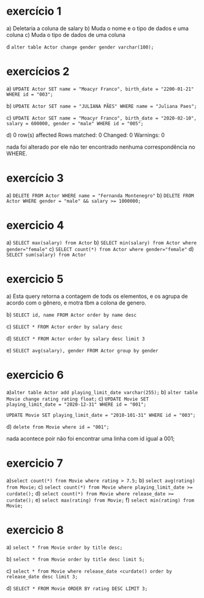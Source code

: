 # exercício 1

a) Deletaria a coluna de salary
b) Muda o nome e o tipo de dados e uma coluna
c) Muda o tipo de dados de uma coluna

d `alter table Actor change gender gender varchar(100);`

# exercícios 2

a) `UPDATE Actor SET name = "Moacyr Franco", birth_date = "2200-01-21" WHERE id = "003";`

b) `UPDATE Actor SET name = "JULIANA PÃES" WHERE name = "Juliana Paes";`

c) `UPDATE Actor SET name = "Moacyr Franco", birth_date = "2020-02-10", salary = 600000, gender = "male" WHERE id = "005";`

d) 0 row(s) affected Rows matched: 0 Changed: 0 Warnings: 0

nada foi alterado por ele não ter encontrado nenhuma correspondência no WHERE.

# exercício 3

a) `DELETE FROM Actor WHERE name = "Fernanda Montenegro"`
b) `DELETE FROM Actor WHERE gender = "male" && salary >= 1000000;`

# exercicio 4

a) `SELECT max(salary) from Actor`
b) `SELECT min(salary) from Actor where gender="female"`
c) `SELECT count(*) from Actor where gender="female"`
d) `SELECT sum(salary) from Actor`

# exercicio 5

a) Esta query retorna a contagem de tods os elementos, e os agrupa de acordo com o gênero, e motra tbm a colona de genero.

b) `SELECT id, name FROM Actor order by name desc`

c) `SELECT * FROM Actor order by salary desc`

d) `SELECT * FROM Actor order by salary desc limit 3`

e) `SELECT avg(salary), gender FROM Actor group by gender`

# exercicio 6

a)`alter table Actor add playing_limit_date varchar(255);`
b) `alter table Movie change rating rating float;`
c) `UPDATE Movie SET playing_limit_date = "2020-12-31" WHERE id = "001";`

`UPDATE Movie SET playing_limit_date = "2010-101-31" WHERE id = "003";`

d) `delete from Movie where id = "001";`

nada acontece poir não foi encontrar uma linha com id igual a 001;

# exercicio 7

a)`select count(*) from Movie where rating > 7.5;`
b) `select avg(rating) from Movie;`
c) `select count(*) from Movie where playing_limit_date >= curdate();`
d) `select count(*) from Movie where release_date >= curdate();`
e) `select max(rating) from Movie;`
f) `select min(rating) from Movie;`

# exercicio 8

a) `select * from Movie order by title desc;`

b) `select * from Movie order by title desc limit 5;`

c) `select * from Movie where release_date <curdate() order by release_date desc limit 3;`

d) `SELECT * FROM Movie ORDER BY rating DESC LIMIT 3;`

